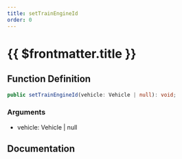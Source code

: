 ```yaml
---
title: setTrainEngineId
order: 0
---
```


# {{ $frontmatter.title }}

## Function Definition

```ts
public setTrainEngineId(vehicle: Vehicle | null): void;
```

### Arguments

* vehicle: Vehicle | null

## Documentation

<!--@include: ./parts/setTrainEngineId.md-->

